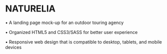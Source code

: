 # NATURELIA

•	A landing page mock-up for an outdoor touring agency

•	Organized HTML5 and CSS3/SASS for better user experience

•	Responsive web design that is compatible to desktop, tablets, and mobile devices
